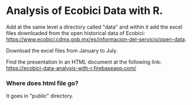# Analysis of Ecobici Data with R.

Add at the same level a directory called "data" and within it add the excel files downloaded from the open historical data of Ecobici: https://www.ecobici.cdmx.gob.mx/es/informacion-del-servicio/open-data.

Download the excel files from January to July.

Find the presentation in an HTML document at the following link: https://ecobici-data-analysis-with-r.firebaseapp.com/

### Where does html file go?
It goes in "public" directory.